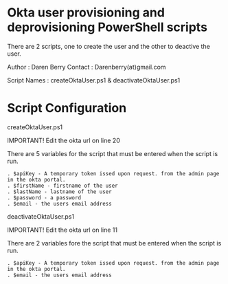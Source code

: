 # Okta user provisioning and deprovisioning PowerShell scripts
There are 2 scripts, one to create the user and the other to deactive the user.

Author       : Daren Berry 
Contact      : Darenberry(at)gmail.com 

Script Names  : createOktaUser.ps1 & deactivateOktaUser.ps1

# Script Configuration

createOktaUser.ps1

IMPORTANT! Edit the okta url on line 20

There are 5 variables for the script that must be entered when the script is run.

	. $apiKey - A temporary token issed upon request. from the admin page in the okta portal.
	. $firstName - firstname of the user
	. $lastName - lastname of the user
	. $password - a password
	. $email - the users email address

deactivateOktaUser.ps1

IMPORTANT! Edit the okta url on line 11

There are 2 variables fore the script that must be entered when the script is run.
	
	. $apiKey - A temporary token issed upon request. from the admin page in the okta portal.
	. $email - the users email address
